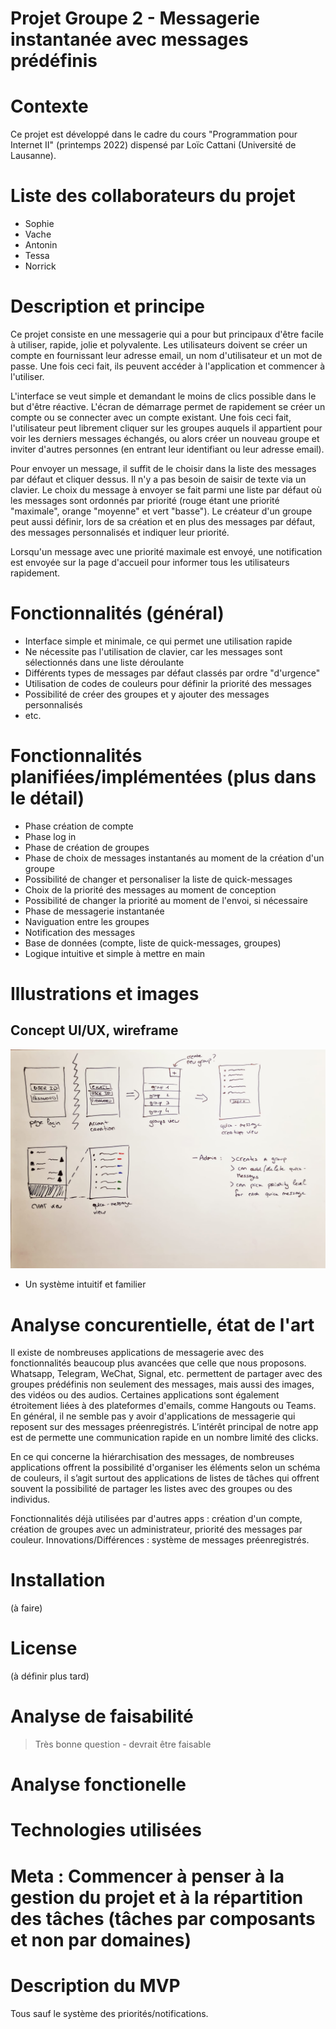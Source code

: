 # Projet Groupe 2 - Messagerie instantanée avec messages prédéfinis

# Contexte
Ce projet est développé dans le cadre du cours "Programmation pour Internet II" (printemps 2022) dispensé par Loïc Cattani (Université de Lausanne).

# Liste des collaborateurs du projet
- Sophie 
- Vache
- Antonin 
- Tessa
- Norrick

# Description et principe
Ce projet consiste en une messagerie qui a pour but principaux d'être facile à utiliser, rapide, jolie et polyvalente.
Les utilisateurs doivent se créer un compte en fournissant leur adresse email, un nom d'utilisateur et un mot de passe. Une fois ceci fait, ils peuvent accéder à l'application et commencer à l'utiliser.

L'interface se veut simple et demandant le moins de clics possible dans le but d'être réactive. L'écran de démarrage permet de rapidement se créer un compte ou se connecter avec un compte existant. Une fois ceci fait, l'utilisateur peut librement cliquer sur les groupes auquels il appartient pour voir les derniers messages échangés, ou alors créer un nouveau groupe et inviter d'autres personnes (en entrant leur identifiant ou leur adresse email).

Pour envoyer un message, il suffit de le choisir dans la liste des messages par défaut et cliquer dessus. Il n'y a pas besoin de saisir de texte via un clavier. Le choix du message à envoyer se fait parmi une liste par défaut où les messages sont ordonnés par priorité (rouge étant une priorité "maximale", orange "moyenne" et vert "basse"). Le créateur d'un groupe peut aussi définir, lors de sa création et en plus des messages par défaut, des messages personnalisés et indiquer leur priorité.

Lorsqu'un message avec une priorité maximale est envoyé, une notification est envoyée sur la page d'accueil pour informer tous les utilisateurs rapidement.

# Fonctionnalités (général)
- Interface simple et minimale, ce qui permet une utilisation rapide
- Ne nécessite pas l'utilisation de clavier, car les messages sont sélectionnés dans une liste déroulante
- Différents types de messages par défaut classés par ordre "d'urgence"
- Utilisation de codes de couleurs pour définir la priorité des messages
- Possibilité de créer des groupes et y ajouter des messages personnalisés
- etc.

# Fonctionnalités planifiées/implémentées (plus dans le détail)
- Phase création de compte
- Phase log in
- Phase de création de groupes
- Phase de choix de messages instantanés au moment de la création d'un groupe
- Possibilité de changer et personaliser la liste de quick-messages
- Choix de la priorité des messages au moment de conception
- Possibilité de changer la priorité au moment de l'envoi, si nécessaire
- Phase de messagerie instantanée 
- Naviguation entre les groupes
- Notification des messages
- Base de données (compte, liste de quick-messages, groupes)
- Logique intuitive et simple à mettre en main

# Illustrations et images
## Concept UI/UX, wireframe
![wireframe](wireFrame.jpeg)
- Un système intuitif et familier

# Analyse concurentielle, état de l'art
Il existe de nombreuses applications de messagerie avec des fonctionnalités beaucoup plus avancées que celle que nous proposons. Whatsapp, Telegram, WeChat, Signal, etc. permettent de partager avec des groupes prédéfinis non seulement des messages, mais aussi des images, des vidéos ou des audios. Certaines applications sont également étroitement liées à des plateformes d'emails, comme Hangouts ou Teams. En général, il ne semble pas y avoir d'applications de messagerie qui reposent sur des messages préenregistrés. L’intérêt principal de notre app est de permette une communication rapide en un nombre limité des clicks. 

En ce qui concerne la hiérarchisation des messages, de nombreuses applications offrent la possibilité d'organiser les éléments selon un schéma de couleurs, il s’agit surtout des applications de listes de tâches qui offrent souvent la possibilité de partager les listes avec des groupes ou des individus.

Fonctionnalités déjà utilisées par d'autres apps : création d'un compte, création de groupes avec un administrateur, priorité des messages par couleur. 
Innovations/Différences : système de messages préenregistrés.

# Installation
(à faire)

# License
(à définir plus tard)

# Analyse de faisabilité
> Très bonne question - devrait être faisable 
    
# Analyse fonctionelle

# Technologies utilisées

# Meta : Commencer à penser à la gestion du projet et à la répartition des tâches (tâches par composants et non par domaines)

# Description du MVP
Tous sauf le système des priorités/notifications. 
